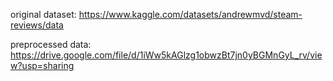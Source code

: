 original dataset: https://www.kaggle.com/datasets/andrewmvd/steam-reviews/data

preprocessed data: https://drive.google.com/file/d/1iWw5kAGlzg1obwzBt7jn0yBGMnGyL_rv/view?usp=sharing

